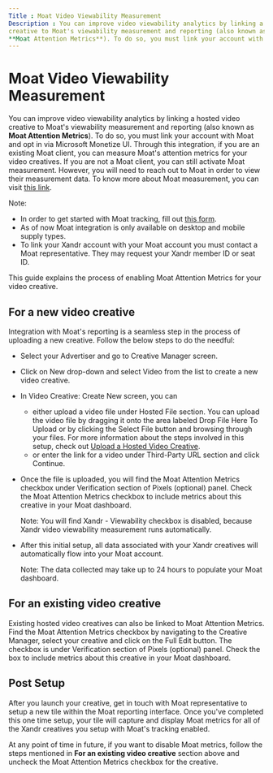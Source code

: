 ```yaml
---
Title : Moat Video Viewability Measurement
Description : You can improve video viewability analytics by linking a hosted video
creative to Moat's viewability measurement and reporting (also known as
**Moat Attention Metrics**). To do so, you must link your account with
---
```



# Moat Video Viewability Measurement





You can improve video viewability analytics by linking a hosted video
creative to Moat's viewability measurement and reporting (also known as
**Moat Attention Metrics**). To do so, you must link your account with
Moat and opt in via Microsoft Monetize UI. Through
this integration, if you are an existing Moat client, you can measure
Moat's attention metrics for your video creatives. If you are not a Moat
client, you can still activate Moat measurement. However, you will need
to reach out to Moat in order to view their measurement data. To know
more about Moat measurement, you can visit
<a href="https://www.oracle.com/cx/advertising/measurement/"
class="xref" target="_blank">this link</a>.



Note:

- In order to get started with Moat tracking, fill out
  <a href="https://moat.com/account/signup" class="xref"
  target="_blank">this form</a>.
- As of now Moat integration is only available on desktop and mobile
  supply types.
- To link your Xandr account with your Moat account you must contact a
  Moat representative. They may request your Xandr member ID or seat ID.





This guide explains the process of enabling Moat Attention Metrics for
your video creative.



## For a new video creative



Integration with Moat's reporting is a seamless step in the process of
uploading a new creative. Follow the below steps to do the needful:

- Select your Advertiser and go to
  Creative Manager screen.
- Click on New drop-down and select
  Video from the list to create a new
  video creative.
- In Video Creative: Create New
  screen, you can
  - either upload a video file under
    Hosted File section. You can
    upload the video file by dragging it onto the area labeled
     Drop File Here To Upload or by
    clicking the Select File button
    and browsing through your files. For more information about the
    steps involved in this setup, check out
    <a href="upload-a-hosted-video-creative.html" class="xref">Upload a
    Hosted Video Creative</a>.
  - or enter the link for a video under
    Third-Party URL section and
    click Continue.
- Once the file is uploaded, you will find the
  Moat Attention Metrics checkbox
  under Verification  section of
  Pixels (optional) panel. Check
  the Moat Attention Metrics checkbox
  to include metrics about this creative in your Moat dashboard.
  

  Note: You will find
  Xandr - Viewability checkbox is
  disabled, because Xandr video viewability
  measurement runs automatically.

  
- After this initial setup, all data associated with your
  Xandr creatives will automatically flow into
  your Moat account.
  

  Note: The data collected may take up
  to 24 hours to populate your Moat dashboard.

  







## For an existing video creative

Existing hosted video creatives can also be linked to Moat Attention
Metrics. Find the Moat Attention
Metrics checkbox by navigating to the
Creative Manager, select your
creative and click on the Full Edit
button. The checkbox is under
Verification  section of
Pixels (optional) panel. Check the
box to include metrics about this creative in your Moat dashboard.





## Post Setup

After you launch your creative, get in touch with Moat representative to
setup a new tile within the Moat reporting interface. Once you've
completed this one time setup, your tile will capture and display Moat
metrics for all of the Xandr creatives you setup
with Moat's tracking enabled.

At any point of time in future, if you want to disable Moat metrics,
follow the steps mentioned in **For an existing video creative** section
above and uncheck the Moat Attention
Metrics checkbox for the creative.






